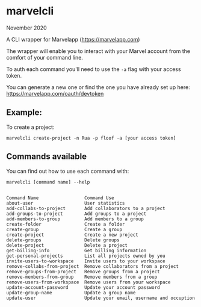 # marvelcli

November 2020

A CLI wrapper for Marvelapp (https://marvelapp.com)

The wrapper will enable you to interact with your Marvel
account from the comfort of your command line.

To auth each command you'll need to use the `-a` flag with
your access token.

You can generate a new one or find the one you have
already set up here: https://marvelapp.com/oauth/devtoken

## Example:

To create a project:

	marvelcli create-project -n Rua -p floof -a [your access token]

## Commands available

You can find out how to use each command with:

	marvelcli [command name] --help


	Command Name                 Command Use
	about-user                   User statistics
	add-collabs-to-project       Add collaborators to a project
	add-groups-to-project        Add groups to a project
	add-members-to-group         Add members to a group
	create-folder                Create a folder
	create-group                 Create a group
	create-project               Create a new project
	delete-groups                Delete groups
	delete-project               Delete a project
	get-billing-info             Get billing information
	get-personal-projects        List all projects owned by you
	invite-users-to-workspace    Invite users to your workspace
	remove-collabs-from-project  Remove collaborators from a project
	remove-groups-from-project   Remove groups from a project
	remove-members-from-group    Remove members from a group
	remove-users-from-workspace  Remove users from your workspace
	update-account-password      Update your account password
	update-group-name            Update a group name
	update-user                  Update your email, username and occuption
